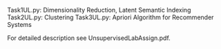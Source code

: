 Task1UL.py: Dimensionality Reduction, Latent Semantic Indexing
Task2UL.py: Clustering
Task3UL.py: Apriori Algorithm for Recommender Systems

For detailed description see UnsupervisedLabAssign.pdf.